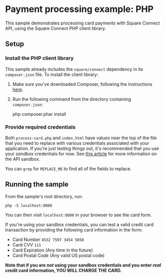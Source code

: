 # Payment processing example: PHP

This sample demonstrates processing card payments with Square Connect API, using the
Square Connect PHP client library.

## Setup

### Install the PHP client library

This sample already includes the `square/connect` dependency in its `composer.json`
file. To install the client library:

1. Make sure you've downloaded Composer, following the instructions
[here](https://getcomposer.org/download/).

2. Run the following command from the directory containing `composer.json`:

    php composer.phar install

### Provide required credentials

Both `process-card.php` and `index.html` have values near the top of the file
that you need to replace with various credentials associated with your application.
If you're just testing things out, it's recommended that you use your _sandbox_
credentials for now. See
[this article](https://docs.connect.squareup.com/articles/using-sandbox/)
for more information on the API sandbox.

You can `grep` for `REPLACE_ME` to find all of the fields to replace.


## Running the sample

From the sample's root directory, run:

    php -S localhost:8000

You can then visit `localhost:8000` in your browser to see the card form.

If you're using your sandbox credentials, you can test a valid credit card
transaction by providing the following card information in the form:

* Card Number `4532 7597 3454 5858`
* Card CVV `111`
* Card Expiration (Any time in the future)
* Card Postal Code (Any valid US postal code)

**Note that if you are _not_ using your sandbox credentials and you enter _real_
credit card information, YOU WILL CHARGE THE CARD.**
